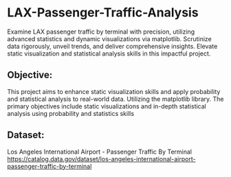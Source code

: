 # LAX-Passenger-Traffic-Analysis
Examine LAX passenger traffic by terminal with precision, utilizing advanced statistics and dynamic visualizations via matplotlib. Scrutinize data rigorously, unveil trends, and deliver comprehensive insights. Elevate static visualization and statistical analysis skills in this impactful project.

## Objective: 
This project aims to enhance static visualization skills and apply probability and statistical analysis to real-world data. Utilizing the matplotlib library. The primary objectives include static visualizations and in-depth statistical analysis using probability and statistics skills

## Dataset:
Los Angeles International Airport - Passenger Traffic By Terminal https://catalog.data.gov/dataset/los-angeles-international-airport-passenger-traffic-by-terminal
